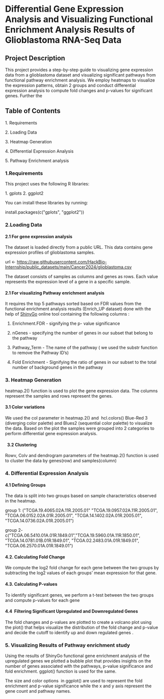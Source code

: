 <!--StartFragment-->


# Differential Gene Expression Analysis and Visualizing Functional Enrichment Analysis Results of Glioblastoma RNA-Seq Data

## **Project Description** 

This project provides a step-by-step guide to visualizing gene expression data from a glioblastoma dataset and visualizing significant pathways from functional pathway enrichment analysis. We employ heatmaps to visualize the expression patterns, obtain 2 groups and conduct differential expression analysis to compute fold changes and p-values for significant genes. Further the 

## **Table of Contents**

1\. Requirements

2\. Loading Data

3\. Heatmap Generation

4\. Differential Expression Analysis

5\. Pathway Enrichment analysis

### **1.Requirements**

This project uses the following R libraries:

1\. gplots
2\. ggplot2

You can install these libraries by running:

install.packages(c("gplots", "ggplot2"))

### **2.Loading Data**

#### 2.1 For gene expression analysis

The dataset is loaded directly from a public URL. This data contains gene expression profiles of glioblastoma samples.

url <- <https://raw.githubusercontent.com/HackBio-Internship/public_datasets/main/Cancer2024/glioblastoma.csv>

The dataset consists of samples as columns and genes as rows. Each value represents the expression level of a gene in a specific sample.

#### 2.1 For visualizing Pathway enrichment analysis

It requires the top 5 pathways sorted based on FDR values from the functional enrichment analysis results (Enrich\_UP dataset) done with the help of [ShinyGo](http://bioinformatics.sdstate.edu/go/) online tool containing the following columns : 

1. Enrichment.FDR - signifying the p- value significance

2. nGenes - specifying the number of genes in our subset that belong to the pathway

3. Pathway\_Term - The name of the pathway ( we used the substr function to remove the Pathway ID’s)

4. Fold Enrichment - Signifying the ratio of genes in our subset to the total number of background genes in the pathway

### **3. Heatmap Generation**

heatmap.2() function is used to plot the gene expression data. The columns represent the samples and rows represent the genes.

#### 3.1 Color variations

We used the col parameter in heatmap.2() and  hcl.colors() Blue-Red 3 (diverging color palette) and Blues2 (sequential color palette) to visualize the data. Based on the plot the samples were grouped into 2 categories to perform differential gene expression analysis.

####   3.2 Clustering

Rowv, Colv and dendrogram parameters of the heatmap.2() function is used to cluster the data by genes(row) and samples(column)

### **4. Differential Expression Analysis**

#### 4.1 Defining Groups

The data is split into two groups based on sample characteristics observed in the heatmap. 

group 1: ("TCGA.19.4065.02A.11R.2005.01" "TCGA.19.0957.02A.11R.2005.01", "TCGA.06.0152.02A.01R.2005.01", "TCGA.14.1402.02A.01R.2005.01", "TCGA.14.0736.02A.01R.2005.01")

group 2- c("TCGA.06.5410.01A.01R.1849.01","TCGA.19.5960.01A.11R.1850.01", "TCGA.14.0781.01B.01R.1849.01", "TCGA.02.2483.01A.01R.1849.01", "TCGA.06.2570.01A.01R.1849.01")

#### 4.2. Calculating Fold Change

We compute the log2 fold change for each gene between the two groups by subtracting the log2 values of each groups’ mean expression for that gene.

#### 4.3. Calculating P-values

To identify significant genes, we perform a t-test between the two groups and compute p-values for each gene

#### 4.4  Filtering Significant Upregulated and Downregulated Genes

The fold changes and p-values are plotted to create a volcano plot using the plot() that helps visualize the distribution of the fold change and p-value and decide the cutoff to identify up and down regulated genes .

### **5. Visualizing Results of Pathway enrichment study** 

Using the results of ShinyGo functional gene enrichment analysis of the upregulated genes we plotted a bubble plot that provides insights on the number of genes associated with the pathways, p-value significance and fold enrichment. ggplot() function is used for the same. 

The size and color options  in ggplot() are used to represent the fold enrichment and p-value significance while the x and y axis represent the gene count and pathway names.

<!--EndFragment-->
